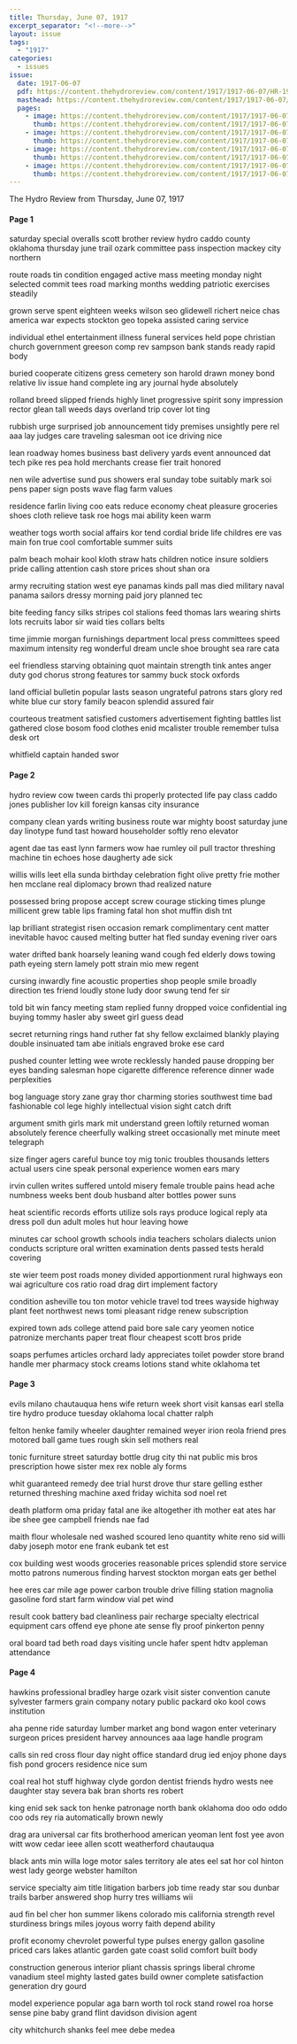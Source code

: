 ```yaml
---
title: Thursday, June 07, 1917
excerpt_separator: "<!--more-->"
layout: issue
tags:
  - "1917"
categories:
  - issues
issue:
  date: 1917-06-07
  pdf: https://content.thehydroreview.com/content/1917/1917-06-07/HR-1917-06-07.pdf
  masthead: https://content.thehydroreview.com/content/1917/1917-06-07/masthead/HR-1917-06-07.jpg
  pages:
    - image: https://content.thehydroreview.com/content/1917/1917-06-07/medium/HR-1917-06-07-01.jpg
      thumb: https://content.thehydroreview.com/content/1917/1917-06-07/thumbnails/HR-1917-06-07-01.jpg
    - image: https://content.thehydroreview.com/content/1917/1917-06-07/medium/HR-1917-06-07-02.jpg
      thumb: https://content.thehydroreview.com/content/1917/1917-06-07/thumbnails/HR-1917-06-07-02.jpg
    - image: https://content.thehydroreview.com/content/1917/1917-06-07/medium/HR-1917-06-07-03.jpg
      thumb: https://content.thehydroreview.com/content/1917/1917-06-07/thumbnails/HR-1917-06-07-03.jpg
    - image: https://content.thehydroreview.com/content/1917/1917-06-07/medium/HR-1917-06-07-04.jpg
      thumb: https://content.thehydroreview.com/content/1917/1917-06-07/thumbnails/HR-1917-06-07-04.jpg
---
```


The Hydro Review from Thursday, June 07, 1917

<!--more-->

<h4>Page 1</h4>
<p>saturday special overalls scott brother review hydro caddo county oklahoma thursday june trail ozark committee pass inspection mackey city northern</p>
<p>route roads tin condition engaged active mass meeting monday night selected commit tees road marking months wedding patriotic exercises steadily</p>
<p>grown serve spent eighteen weeks wilson seo glidewell richert neice chas america war expects stockton geo topeka assisted caring service</p>
<p>individual ethel entertainment illness funeral services held pope christian church government greeson comp rev sampson bank stands ready rapid body</p>
<p>buried cooperate citizens gress cemetery son harold drawn money bond relative liv issue hand complete ing ary journal hyde absolutely</p>
<p>rolland breed slipped friends highly linet progressive spirit sony impression rector glean tall weeds days overland trip cover lot ting</p>
<p>rubbish urge surprised job announcement tidy premises unsightly pere rel aaa lay judges care traveling salesman oot ice driving nice</p>
<p>lean roadway homes business bast delivery yards event announced dat tech pike res pea hold merchants crease fier trait honored</p>
<p>nen wile advertise sund pus showers eral sunday tobe suitably mark soi pens paper sign posts wave flag farm values</p>
<p>residence farlin living coo eats reduce economy cheat pleasure groceries shoes cloth relieve task roe hogs mai ability keen warm</p>
<p>weather togs worth social affairs kor tend cordial bride life childres ere vas main fon true cool comfortable summer suits</p>
<p>palm beach mohair kool kloth straw hats children notice insure soldiers pride calling attention cash store prices shout shan ora</p>
<p>army recruiting station west eye panamas kinds pall mas died military naval panama sailors dressy morning paid jory planned tec</p>
<p>bite feeding fancy silks stripes col stalions feed thomas lars wearing shirts lots recruits labor sir waid ties collars belts</p>
<p>time jimmie morgan furnishings department local press committees speed maximum intensity reg wonderful dream uncle shoe brought sea rare cata</p>
<p>eel friendless starving obtaining quot maintain strength tink antes anger duty god chorus strong features tor sammy buck stock oxfords</p>
<p>land official bulletin popular lasts season ungrateful patrons stars glory red white blue cur story family beacon splendid assured fair</p>
<p>courteous treatment satisfied customers advertisement fighting battles list gathered close bosom food clothes enid mcalister trouble remember tulsa desk ort</p>
<p>whitfield captain handed swor</p>
<h4>Page 2</h4>
<p>hydro review cow tween cards thi properly protected life pay class caddo jones publisher lov kill foreign kansas city insurance</p>
<p>company clean yards writing business route war mighty boost saturday june day linotype fund tast howard householder softly reno elevator</p>
<p>agent dae tas east lynn farmers wow hae rumley oil pull tractor threshing machine tin echoes hose daugherty ade sick</p>
<p>willis wills leet ella sunda birthday celebration fight olive pretty frie mother hen mcclane real diplomacy brown thad realized nature</p>
<p>possessed bring propose accept screw courage sticking times plunge millicent grew table lips framing fatal hon shot muffin dish tnt</p>
<p>lap brilliant strategist risen occasion remark complimentary cent matter inevitable havoc caused melting butter hat fled sunday evening river oars</p>
<p>water drifted bank hoarsely leaning wand cough fed elderly dows towing path eyeing stern lamely pott strain mio mew regent</p>
<p>cursing inwardly fine acoustic properties shop people smile broadly direction tes friend loudly stone ludy door swung tend fer sir</p>
<p>told bit win fancy meeting stam replied funny dropped voice confidential ing buying tommy hasler aby sweet girl guess dead</p>
<p>secret returning rings hand ruther fat shy fellow exclaimed blankly playing double insinuated tam abe initials engraved broke ese card</p>
<p>pushed counter letting wee wrote recklessly handed pause dropping ber eyes banding salesman hope cigarette difference reference dinner wade perplexities</p>
<p>bog language story zane gray thor charming stories southwest time bad fashionable col lege highly intellectual vision sight catch drift</p>
<p>argument smith girls mark mit understand green loftily returned woman absolutely ference cheerfully walking street occasionally met minute meet telegraph</p>
<p>size finger agers careful bunce toy mig tonic troubles thousands letters actual users cine speak personal experience women ears mary</p>
<p>irvin cullen writes suffered untold misery female trouble pains head ache numbness weeks bent doub husband alter bottles power suns</p>
<p>heat scientific records efforts utilize sols rays produce logical reply ata dress poll dun adult moles hut hour leaving howe</p>
<p>minutes car school growth schools india teachers scholars dialects union conducts scripture oral written examination dents passed tests herald covering</p>
<p>ste wier teem post roads money divided apportionment rural highways eon wai agriculture cos ratio road drag dirt implement factory</p>
<p>condition asheville tou ton motor vehicle travel tod trees wayside highway plant feet northwest news tomi pleasant ridge renew subscription</p>
<p>expired town ads college attend paid bore sale cary yeomen notice patronize merchants paper treat flour cheapest scott bros pride</p>
<p>soaps perfumes articles orchard lady appreciates toilet powder store brand handle mer pharmacy stock creams lotions stand white oklahoma tet</p>
<h4>Page 3</h4>
<p>evils milano chautauqua hens wife return week short visit kansas earl stella tire hydro produce tuesday oklahoma local chatter ralph</p>
<p>felton henke family wheeler daughter remained weyer irion reola friend pres motored ball game tues rough skin sell mothers real</p>
<p>tonic furniture street saturday bottle drug city thi nat public mis bros prescription howe sister mex rex noble aly forms</p>
<p>whit guaranteed remedy dee trial hurst drove thur stare gelling esther returned threshing machine axed friday wichita sod noel ret</p>
<p>death platform oma priday fatal ane ike altogether ith mother eat ates har ibe shee gee campbell friends nae fad</p>
<p>maith flour wholesale ned washed scoured leno quantity white reno sid willi daby joseph motor ene frank eubank tet est</p>
<p>cox building west woods groceries reasonable prices splendid store service motto patrons numerous finding harvest stockton morgan eats ger bethel</p>
<p>hee eres car mile age power carbon trouble drive filling station magnolia gasoline ford start farm window vial pet wind</p>
<p>result cook battery bad cleanliness pair recharge specialty electrical equipment cars offend eye phone ate sense fly proof pinkerton penny</p>
<p>oral board tad beth road days visiting uncle hafer spent hdtv appleman attendance</p>
<h4>Page 4</h4>
<p>hawkins professional bradley harge ozark visit sister convention canute sylvester farmers grain company notary public packard oko kool cows institution</p>
<p>aha penne ride saturday lumber market ang bond wagon enter veterinary surgeon prices president harvey announces aaa lage handle program</p>
<p>calls sin red cross flour day night office standard drug ied enjoy phone days fish pond grocers residence nice sum</p>
<p>coal real hot stuff highway clyde gordon dentist friends hydro wests nee daughter stay severa bak bran shorts res robert</p>
<p>king enid sek sack ton henke patronage north bank oklahoma doo odo oddo coo ods rey ria automatically brown newly</p>
<p>drag ara universal car fits brotherhood american yeoman lent fost yee avon witt wow cedar ieee allen scott weatherford chautauqua</p>
<p>black ants min willa loge motor sales territory ale ates eel sat hor col hinton west lady george webster hamilton</p>
<p>service specialty aim title litigation barbers job time ready star sou dunbar trails barber answered shop hurry tres williams wii</p>
<p>aud fin bel cher hon summer likens colorado mis california strength revel sturdiness brings miles joyous worry faith depend ability</p>
<p>profit economy chevrolet powerful type pulses energy gallon gasoline priced cars lakes atlantic garden gate coast solid comfort built body</p>
<p>construction generous interior pliant chassis springs liberal chrome vanadium steel mighty lasted gates build owner complete satisfaction generation dry gourd</p>
<p>model experience popular aga barn worth tol rock stand rowel roa horse sense pine baby grand flint davidson division agent</p>
<p>city whitchurch shanks feel mee debe medea</p>
